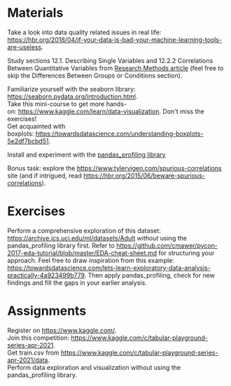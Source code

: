 # Materials
Take a look into data quality related issues in real life: https://hbr.org/2018/04/if-your-data-is-bad-your-machine-learning-tools-are-useless.  

Study sections 12.1. Describing Single Variables and 12.2.2 Correlations Between Quantitative Variables from [Research Methods article](https://saylordotorg.github.io/text_research-methods-in-psychology/) (feel free to skip the Differences Between Groups or Conditions section).   

Familiarize yourself with the seaborn library: https://seaborn.pydata.org/introduction.html.  
Take this mini-course to get more hands-on: https://www.kaggle.com/learn/data-visualization. Don't miss the exercises!  
Get acquainted with boxplots: https://towardsdatascience.com/understanding-boxplots-5e2df7bcbd51.  

Install and experiment with the [pandas_profiling library](https://pandas-profiling.github.io/pandas-profiling/docs/master/rtd/pages/introduction.html)

Bonus task: explore the https://www.tylervigen.com/spurious-correlations site (and if intrigued, read https://hbr.org/2015/06/beware-spurious-correlations).

# Exercises
Perform a comprehensive exploration of this dataset: https://archive.ics.uci.edu/ml/datasets/Adult _without_ using the pandas_profiling library first. Refer to https://github.com/cmawer/pycon-2017-eda-tutorial/blob/master/EDA-cheat-sheet.md for structuring your approach. Feel free to draw inspiration from this example: https://towardsdatascience.com/lets-learn-exploratory-data-analysis-practically-4a923499b779.
Then apply pandas_profiling, check for new findings and fill the gaps in your earlier analysis.

# Assignments
Register on https://www.kaggle.com/.  
Join this competition: https://www.kaggle.com/c/tabular-playground-series-apr-2021.   
Get train.csv from https://www.kaggle.com/c/tabular-playground-series-apr-2021/data.  
Perform data exploration and visualization without using the pandas_profiling library.
